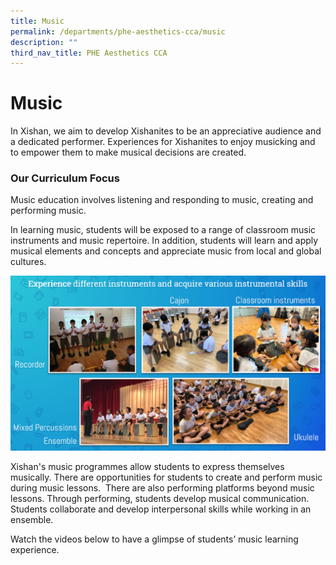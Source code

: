 ```yaml
---
title: Music
permalink: /departments/phe-aesthetics-cca/music
description: ""
third_nav_title: PHE Aesthetics CCA
---
```

# **Music**

In Xishan, we aim to develop Xishanites to be an appreciative audience and a dedicated performer. Experiences for Xishanites to enjoy musicking and to empower them to make musical decisions are created.   

### Our Curriculum Focus

Music education involves listening and responding to music, creating and performing music.   

In learning music, students will be exposed to a range of classroom music instruments and music repertoire. In addition, students will learn and apply musical elements and concepts and appreciate music from local and global cultures.

![](/images/53.png)

Xishan's music programmes allow students to express themselves musically. There are opportunities for students to create and perform music during music lessons.  There are also performing platforms beyond music lessons. Through performing, students develop musical communication. Students collaborate and develop interpersonal skills while working in an ensemble.  

Watch the videos below to have a glimpse of students’ music learning experience.